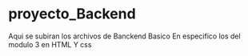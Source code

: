 # proyecto_Backend
Aqui se subiran los archivos de Banckend Basico 
En especifico los del modulo  3 en HTML Y  css
